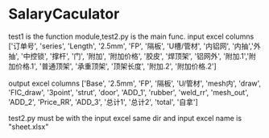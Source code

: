 # SalaryCaculator
test1 is the function module,test2.py is the main func.
input excel columns 
['订单号', 'series', 'Length', '2.5mm', 'FP', '隔板', 'U槽/管材', '内铝网', '内抽','外抽', '中控锁', '撑杆', '门', '附加', '附加价格', '胶皮', '焊顶架', 
'铝网外', '附加.1','附加价格.1', '普通顶架', '承重顶架', '顶架长度', '附加.2', '附加价格.2']

output excel columns
['Base', '2.5mm', 'FP', '隔板', 'U/管材', 'mesh内', 'draw', 'FIC_draw', '3point', 'strut', 'door', 'ADD_1', 'rubber', 'weld_rr', 'mesh_out',
 'ADD_2', 'Price_RR', 'ADD_3', '总计1', '总计2', 'total', '自拿']

test2.py must be with the input excel same dir and input excel name is "sheet.xlsx"
